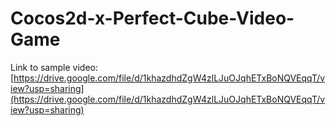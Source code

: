 # Cocos2d-x-Perfect-Cube-Video-Game

Link to sample video: 
[https://drive.google.com/file/d/1khazdhdZgW4zlLJuOJqhETxBoNQVEqqT/view?usp=sharing](https://drive.google.com/file/d/1khazdhdZgW4zlLJuOJqhETxBoNQVEqqT/view?usp=sharing)
